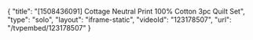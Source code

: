{
    "title": "[1508436091] Cottage Neutral Print 100% Cotton 3pc Quilt Set",
    "type": "solo",
    "layout": "iframe-static",
    "videoId": "123178507",
    "url": "\/tvpembed\/123178507"
}